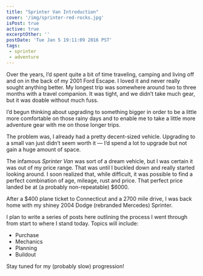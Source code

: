 ```yaml
---
title: "Sprinter Van Introduction"
cover: '/img/sprinter-red-rocks.jpg'
isPost: true
active: true
excerptOther: ''
postDate: 'Tue Jan 5 19:11:09 2016 PST'
tags:
 - sprinter
 - adventure
---
```


Over the years, I’d spent quite a bit of time traveling, camping and living off and on in the back of my 2001 Ford Escape. I loved it and never really sought anything better. My longest trip was somewhere around two to three months with a travel companion. It was tight, and we didn’t take much gear, but it was doable without much fuss.

I’d begun thinking about upgrading to something bigger in order to be a little more comfortable on those rainy days and to enable me to take a little more adventure gear with me on those longer trips.

The problem was, I already had a pretty decent-sized vehicle. Upgrading to a small van just didn’t seem worth it — I’d spend a lot to upgrade but not gain a huge amount of space.

The infamous *Sprinter Van* was sort of a dream vehicle, but I was certain it was out of my price range. That was until I buckled down and really started looking around. I soon realized that, while difficult, it was possible to find a perfect combination of age, mileage, rust and price. That perfect price landed be at (a probably non-repeatable) $6000. 

After a $400 plane ticket to Connecticut and a 2700 mile drive, I was back home with my shiney 2004 Dodge (rebranded Mercedes) Sprinter.

I plan to write a series of posts here outlining the process I went through from start to where I stand today. Topics will include:

- Purchase
- Mechanics
- Planning
- Buildout

Stay tuned for my (probably slow) progression!